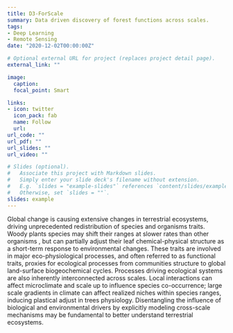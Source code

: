 ```yaml
---
title: D3-ForScale
summary: Data driven discovery of forest functions across scales.
tags:
- Deep Learning
- Remote Sensing
date: "2020-12-02T00:00:00Z"

# Optional external URL for project (replaces project detail page).
external_link: ""

image: 
  caption:
  focal_point: Smart

links:
- icon: twitter
  icon_pack: fab
  name: Follow
  url:
url_code: ""
url_pdf: ""
url_slides: ""
url_video: ""

# Slides (optional).
#   Associate this project with Markdown slides.
#   Simply enter your slide deck's filename without extension.
#   E.g. `slides = "example-slides"` references `content/slides/example-slides.md`.
#   Otherwise, set `slides = ""`.
slides: example
---
```


Global change is causing extensive changes in terrestrial ecosystems, driving unprecedented redistribution of species and organisms traits. Woody plants species may shift their ranges at slower rates than other organisms , but can partially adjust their leaf chemical-physical structure as a short-term response to environmental changes.  These traits are involved in major eco-physiological processes, and often referred to as functional traits, proxies for ecological processes from communities structure to global land-surface biogeochemical cycles. Processes driving ecological systems are also inherently interconnected across scales. Local interactions can affect microclimate and scale up to influence species co-occurrence; large scale gradients in climate can affect realized niches within species ranges, inducing plastical  adjust in trees physiology. Disentangling the influence of biological and environmental drivers by explicitly modeling cross-scale mechanisms may be fundamental to better understand terrestrial ecosystems.
